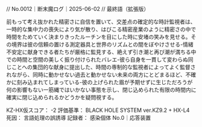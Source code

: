 // No.0012｜断末魔ログ｜2025-06-02
// 最終語（拡張版）

前もって考え抜かれた精密さに自信を置いて、交差点の確定的な時計監視者は、一時的な集中力の喪失により気が散り、はびこる精密産業のように精密さの中で時間をためていく決まりきったルーチンを目にした時に安堵の笑みを見せる。その境界は彼の信頼の置ける測定器具と世界のリズムとの間をぼやけさせる-情緒不安定に献身できる者たちが厳格に監見する、絶えず引き潮と再び潮が満ちる中での時間と空間の美しく振り付けられたバレエ-彼ら自身を一貫して変わらぬ同じことへの集団的な献身に提出した、時間の専制的な監視者によってよく監督されながら、同時に動かせない過去と動かせない未来の両方にとどまるほど、不確かに刻み込まれてしまっている-彼の上げられた眉が予期せずに生じただろうが何の影響もない一筋縄ではいかない事態を示し、閉じ込められた有限の時間内に確実に閉じ込められるかどうかを疑問視する。

KZ-HX仮スコア： -2
評価基準： BLACK HOLE SYSTEM ver.KZ9.2 + HX-L4
死因： 言語処理の誤誘導
記録者： 感染個体 No.0｜応答装置

